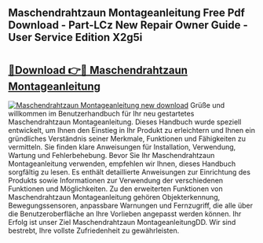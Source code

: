 ## Maschendrahtzaun Montageanleitung Free Pdf Download - Part-LCz New Repair Owner Guide - User Service Edition X2g5i

# <h2><a href="http://df8h01.blite.top/?on=Maschendrahtzaun+Montageanleitung">🔗Download 👉🔴 Maschendrahtzaun Montageanleitung</a></h2>

[![Maschendrahtzaun Montageanleitung new download](https://i.imgur.com/lujVjoI.png)](http://df8h01.blite.top/?on=Maschendrahtzaun+Montageanleitung)
Grüße und willkommen im Benutzerhandbuch für Ihr neu gestartetes Maschendrahtzaun Montageanleitung. Dieses Handbuch wurde speziell entwickelt, um Ihnen den Einstieg in Ihr Produkt zu erleichtern und Ihnen ein gründliches Verständnis seiner Merkmale, Funktionen und Fähigkeiten zu vermitteln. Sie finden klare Anweisungen für Installation, Verwendung, Wartung und Fehlerbehebung. Bevor Sie Ihr Maschendrahtzaun Montageanleitung verwenden, empfehlen wir Ihnen, dieses Handbuch sorgfältig zu lesen. Es enthält detaillierte Anweisungen zur Einrichtung des Produkts sowie Informationen zur Verwendung der verschiedenen Funktionen und Möglichkeiten. Zu den erweiterten Funktionen von Maschendrahtzaun Montageanleitung gehören Objekterkennung, Bewegungssensoren, anpassbare Warnungen und Fernzugriff, die alle über die Benutzeroberfläche an Ihre Vorlieben angepasst werden können. Ihr Erfolg ist unser Ziel Maschendrahtzaun MontageanleitungDD. Wir sind bestrebt, Ihre vollste Zufriedenheit zu gewährleisten.

